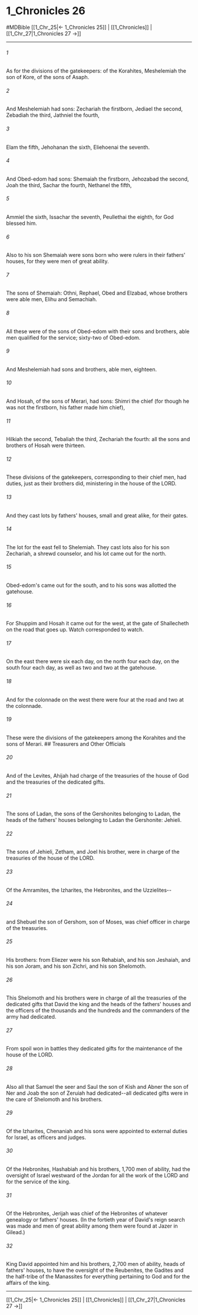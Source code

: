 # 1_Chronicles 26
#MDBible
[[1_Chr_25|← 1_Chronicles 25]] | [[1_Chronicles]] | [[1_Chr_27|1_Chronicles 27 →]]

***

###### 1 

As for the divisions of the gatekeepers: of the Korahites, Meshelemiah the son of Kore, of the sons of Asaph. 

###### 2 

And Meshelemiah had sons: Zechariah the firstborn, Jediael the second, Zebadiah the third, Jathniel the fourth, 

###### 3 

Elam the fifth, Jehohanan the sixth, Eliehoenai the seventh. 

###### 4 

And Obed-edom had sons: Shemaiah the firstborn, Jehozabad the second, Joah the third, Sachar the fourth, Nethanel the fifth, 

###### 5 

Ammiel the sixth, Issachar the seventh, Peullethai the eighth, for God blessed him. 

###### 6 

Also to his son Shemaiah were sons born who were rulers in their fathers' houses, for they were men of great ability. 

###### 7 

The sons of Shemaiah: Othni, Rephael, Obed and Elzabad, whose brothers were able men, Elihu and Semachiah. 

###### 8 

All these were of the sons of Obed-edom with their sons and brothers, able men qualified for the service; sixty-two of Obed-edom. 

###### 9 

And Meshelemiah had sons and brothers, able men, eighteen. 

###### 10 

And Hosah, of the sons of Merari, had sons: Shimri the chief (for though he was not the firstborn, his father made him chief), 

###### 11 

Hilkiah the second, Tebaliah the third, Zechariah the fourth: all the sons and brothers of Hosah were thirteen. 

###### 12 

These divisions of the gatekeepers, corresponding to their chief men, had duties, just as their brothers did, ministering in the house of the LORD. 

###### 13 

And they cast lots by fathers' houses, small and great alike, for their gates. 

###### 14 

The lot for the east fell to Shelemiah. They cast lots also for his son Zechariah, a shrewd counselor, and his lot came out for the north. 

###### 15 

Obed-edom's came out for the south, and to his sons was allotted the gatehouse. 

###### 16 

For Shuppim and Hosah it came out for the west, at the gate of Shallecheth on the road that goes up. Watch corresponded to watch. 

###### 17 

On the east there were six each day, on the north four each day, on the south four each day, as well as two and two at the gatehouse. 

###### 18 

And for the colonnade on the west there were four at the road and two at the colonnade. 

###### 19 

These were the divisions of the gatekeepers among the Korahites and the sons of Merari. ## Treasurers and Other Officials 

###### 20 

And of the Levites, Ahijah had charge of the treasuries of the house of God and the treasuries of the dedicated gifts. 

###### 21 

The sons of Ladan, the sons of the Gershonites belonging to Ladan, the heads of the fathers' houses belonging to Ladan the Gershonite: Jehieli. 

###### 22 

The sons of Jehieli, Zetham, and Joel his brother, were in charge of the treasuries of the house of the LORD. 

###### 23 

Of the Amramites, the Izharites, the Hebronites, and the Uzzielites-- 

###### 24 

and Shebuel the son of Gershom, son of Moses, was chief officer in charge of the treasuries. 

###### 25 

His brothers: from Eliezer were his son Rehabiah, and his son Jeshaiah, and his son Joram, and his son Zichri, and his son Shelomoth. 

###### 26 

This Shelomoth and his brothers were in charge of all the treasuries of the dedicated gifts that David the king and the heads of the fathers' houses and the officers of the thousands and the hundreds and the commanders of the army had dedicated. 

###### 27 

From spoil won in battles they dedicated gifts for the maintenance of the house of the LORD. 

###### 28 

Also all that Samuel the seer and Saul the son of Kish and Abner the son of Ner and Joab the son of Zeruiah had dedicated--all dedicated gifts were in the care of Shelomoth and his brothers. 

###### 29 

Of the Izharites, Chenaniah and his sons were appointed to external duties for Israel, as officers and judges. 

###### 30 

Of the Hebronites, Hashabiah and his brothers, 1,700 men of ability, had the oversight of Israel westward of the Jordan for all the work of the LORD and for the service of the king. 

###### 31 

Of the Hebronites, Jerijah was chief of the Hebronites of whatever genealogy or fathers' houses. (In the fortieth year of David's reign search was made and men of great ability among them were found at Jazer in Gilead.) 

###### 32 

King David appointed him and his brothers, 2,700 men of ability, heads of fathers' houses, to have the oversight of the Reubenites, the Gadites and the half-tribe of the Manassites for everything pertaining to God and for the affairs of the king. 

***

[[1_Chr_25|← 1_Chronicles 25]] | [[1_Chronicles]] | [[1_Chr_27|1_Chronicles 27 →]]
